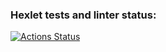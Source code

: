 ### Hexlet tests and linter status:
[![Actions Status](https://github.com/LittleJam/frontend-project-44/actions/workflows/hexlet-check.yml/badge.svg)](https://github.com/LittleJam/frontend-project-44/actions)